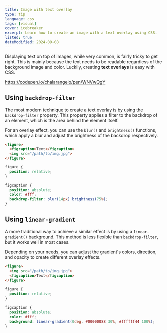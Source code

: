 ```yaml
---
title: Image with text overlay
type: tip
language: css
tags: [visual]
cover: icebreaker
excerpt: Learn how to create an image with a text overlay using CSS.
listed: true
dateModified: 2024-09-08
---
```


Displaying text on top of images, while very common, is fairly tricky to get right. This is mainly because the text needs to be readable regardless of the background image and color. Luckily, creating **text overlays** is easy with CSS.

https://codepen.io/chalarangelo/pen/WNVwQgY

## Using `backdrop-filter`

The most modern technique to create a text overlay is by using the `backdrop-filter` property. This property applies a filter to the backdrop of an element, which is the area behind the element itself.

For an overlay effect, you can use the `blur()` and `brightness()` functions, which apply a blur and adjust the brightness of the backdrop respectively.

```html
<figure>
  <figcaption>Text</figcaption>
  <img src="/path/to/img.jpg">
</figure>
```

```css
figure {
  position: relative;
}

figcaption {
  position: absolute;
  color: #fff;
  backdrop-filter: blur(14px) brightness(75%);
}
```

## Using `linear-gradient`

A more traditional way to achieve a similar effect is by using a `linear-gradient()` background. This method is less flexible than `backdrop-filter`, but it works well in most cases.

Depending on your needs, you can adjust the gradient's colors, direction, and opacity to create different overlay effects.

```html
<figure>
  <img src="/path/to/img.jpg">
  <figcaption>Text</figcaption>
</figure>
```

```css
figure {
  position: relative;
}

figcaption {
  position: absolute;
  color: #fff;
  background: linear-gradient(0deg, #00000088 30%, #ffffff44 100%);
}
```
